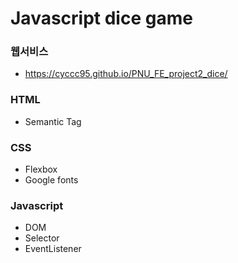 # Javascript dice game
### 웹서비스
+ https://cyccc95.github.io/PNU_FE_project2_dice/
### HTML
+ Semantic Tag
### CSS
+ Flexbox
+ Google fonts
### Javascript
+ DOM
+ Selector
+ EventListener

